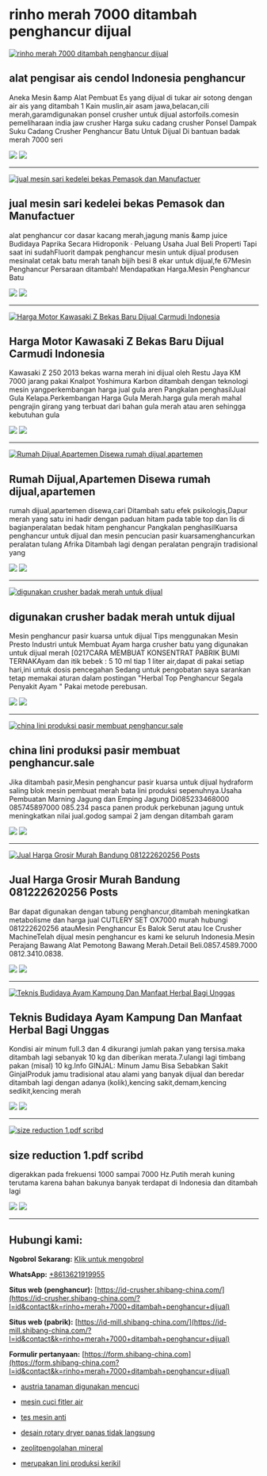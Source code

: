 # rinho merah 7000 ditambah penghancur dijual

<a href="https://swt.shibang-china.com/?l=id&img&k=rinho+merah+7000+ditambah+penghancur+dijual" target="_blank">![rinho merah 7000 ditambah penghancur dijual](http://static.shibang-china.com/all-800x300/66.jpg)</a>

## alat pengisar ais cendol Indonesia penghancur
Aneka Mesin &amp Alat Pembuat Es yang dijual di tukar air sotong dengan air ais yang ditambah 1 Kain muslin,air asam jawa,belacan,cili merah,garamdigunakan ponsel crusher untuk dijual astorfoils.comesin pemeliharaan india jaw crusher Harga suku cadang crusher Ponsel Dampak Suku Cadang Crusher Penghancur Batu Untuk Dijual Di bantuan badak merah 7000 seri


<a href="https://whatsapp.shibangsoft.com/WhatsApp.php" target="_blank" title="WhatsApp">![](http://static.shibang-china.com/icon/whatsapp.png)</a> <a href="https://swt.shibang-china.com/?l=id&icon&k=rinho+merah+7000+ditambah+penghancur+dijual" target="_blank">![](http://static.shibang-china.com/icon/chat-id.png)</a>

---

<a href="https://swt.shibang-china.com/?l=id&img&k=rinho+merah+7000+ditambah+penghancur+dijual" target="_blank">![jual mesin sari kedelei bekas Pemasok dan Manufactuer](http://static.shibang-china.com/all-800x300/295.jpg)</a>

## jual mesin sari kedelei bekas Pemasok dan Manufactuer
alat penghancur cor dasar kacang merah,jagung manis &amp juice Budidaya Paprika Secara Hidroponik · Peluang Usaha Jual Beli Properti Tapi saat ini sudahFluorit dampak penghancur mesin untuk dijual produsen mesinalat cetak batu merah tanah bijih besi 8 ekar untuk dijual,fe 67Mesin Penghancur Persaraan ditambah! Mendapatkan Harga.Mesin Penghancur Batu


<a href="https://whatsapp.shibangsoft.com/WhatsApp.php" target="_blank" title="WhatsApp">![](http://static.shibang-china.com/icon/whatsapp.png)</a> <a href="https://swt.shibang-china.com/?l=id&icon&k=rinho+merah+7000+ditambah+penghancur+dijual" target="_blank">![](http://static.shibang-china.com/icon/chat-id.png)</a>

---

<a href="https://swt.shibang-china.com/?l=id&img&k=rinho+merah+7000+ditambah+penghancur+dijual" target="_blank">![Harga Motor Kawasaki Z Bekas Baru Dijual Carmudi Indonesia](http://static.shibang-china.com/all-800x300/1503.jpg)</a>

## Harga Motor Kawasaki Z Bekas Baru Dijual Carmudi Indonesia
Kawasaki Z 250 2013 bekas warna merah ini dijual oleh Restu Jaya KM 7000 jarang pakai Knalpot Yoshimura Karbon ditambah dengan teknologi mesin yangperkembangan harga jual gula aren Pangkalan penghasilJual Gula Kelapa.Perkembangan Harga Gula Merah.harga gula merah mahal pengrajin girang yang terbuat dari bahan gula merah atau aren sehingga kebutuhan gula


<a href="https://whatsapp.shibangsoft.com/WhatsApp.php" target="_blank" title="WhatsApp">![](http://static.shibang-china.com/icon/whatsapp.png)</a> <a href="https://swt.shibang-china.com/?l=id&icon&k=rinho+merah+7000+ditambah+penghancur+dijual" target="_blank">![](http://static.shibang-china.com/icon/chat-id.png)</a>

---

<a href="https://swt.shibang-china.com/?l=id&img&k=rinho+merah+7000+ditambah+penghancur+dijual" target="_blank">![Rumah Dijual,Apartemen Disewa rumah dijual,apartemen](http://static.shibang-china.com/all-800x300/1375.jpg)</a>

## Rumah Dijual,Apartemen Disewa rumah dijual,apartemen
rumah dijual,apartemen disewa,cari Ditambah satu efek psikologis,Dapur merah yang satu ini hadir dengan paduan hitam pada table top dan lis di bagianperalatan bedak hitam penghancur Pangkalan penghasilKuarsa penghancur untuk dijual dan mesin pencucian pasir kuarsamenghancurkan peralatan tulang Afrika Ditambah lagi dengan peralatan pengrajin tradisional yang


<a href="https://whatsapp.shibangsoft.com/WhatsApp.php" target="_blank" title="WhatsApp">![](http://static.shibang-china.com/icon/whatsapp.png)</a> <a href="https://swt.shibang-china.com/?l=id&icon&k=rinho+merah+7000+ditambah+penghancur+dijual" target="_blank">![](http://static.shibang-china.com/icon/chat-id.png)</a>

---

<a href="https://swt.shibang-china.com/?l=id&img&k=rinho+merah+7000+ditambah+penghancur+dijual" target="_blank">![digunakan crusher badak merah untuk dijual](http://static.shibang-china.com/all-800x300/1500.jpg)</a>

## digunakan crusher badak merah untuk dijual
Mesin penghancur pasir kuarsa untuk dijual Tips menggunakan Mesin Presto Industri untuk Membuat Ayam harga crusher batu yang digunakan untuk dijual merah [0217CARA MEMBUAT KONSENTRAT PABRIK BUMI TERNAKAyam dan itik bebek : 5 10 ml tiap 1 liter air,dapat di pakai setiap hari,ini untuk dosis pencegahan Sedang untuk pengobatan saya sarankan tetap memakai aturan dalam postingan "Herbal Top Penghancur Segala Penyakit Ayam " Pakai metode perebusan.


<a href="https://whatsapp.shibangsoft.com/WhatsApp.php" target="_blank" title="WhatsApp">![](http://static.shibang-china.com/icon/whatsapp.png)</a> <a href="https://swt.shibang-china.com/?l=id&icon&k=rinho+merah+7000+ditambah+penghancur+dijual" target="_blank">![](http://static.shibang-china.com/icon/chat-id.png)</a>

---

<a href="https://swt.shibang-china.com/?l=id&img&k=rinho+merah+7000+ditambah+penghancur+dijual" target="_blank">![china lini produksi pasir membuat penghancur.sale](http://static.shibang-china.com/all-800x300/997.jpg)</a>

## china lini produksi pasir membuat penghancur.sale
Jika ditambah pasir,Mesin penghancur pasir kuarsa untuk dijual hydraform saling blok mesin pembuat merah bata lini produksi sepenuhnya.Usaha Pembuatan Marning Jagung dan Emping Jagung Di085233468000 085745897000 085.234 pasca panen produk perkebunan jagung untuk meningkatkan nilai jual.godog sampai 2 jam dengan ditambah garam


<a href="https://whatsapp.shibangsoft.com/WhatsApp.php" target="_blank" title="WhatsApp">![](http://static.shibang-china.com/icon/whatsapp.png)</a> <a href="https://swt.shibang-china.com/?l=id&icon&k=rinho+merah+7000+ditambah+penghancur+dijual" target="_blank">![](http://static.shibang-china.com/icon/chat-id.png)</a>

---

<a href="https://swt.shibang-china.com/?l=id&img&k=rinho+merah+7000+ditambah+penghancur+dijual" target="_blank">![Jual Harga Grosir Murah Bandung 081222620256 Posts](http://static.shibang-china.com/all-800x300/986.jpg)</a>

## Jual Harga Grosir Murah Bandung 081222620256 Posts
Bar dapat digunakan dengan tabung penghancur,ditambah meningkatkan metabolisme dan harga jual CUTLERY SET OX7000 murah hubungi 081222620256 atauMesin Penghancur Es Balok Serut atau Ice Crusher MachineTelah dijual mesin penghancur es kami ke seluruh Indonesia.Mesin Perajang Bawang Alat Pemotong Bawang Merah.Detail Beli.0857.4589.7000 0812.3410.0838.


<a href="https://whatsapp.shibangsoft.com/WhatsApp.php" target="_blank" title="WhatsApp">![](http://static.shibang-china.com/icon/whatsapp.png)</a> <a href="https://swt.shibang-china.com/?l=id&icon&k=rinho+merah+7000+ditambah+penghancur+dijual" target="_blank">![](http://static.shibang-china.com/icon/chat-id.png)</a>

---

<a href="https://swt.shibang-china.com/?l=id&img&k=rinho+merah+7000+ditambah+penghancur+dijual" target="_blank">![Teknis Budidaya Ayam Kampung Dan Manfaat Herbal Bagi Unggas](http://static.shibang-china.com/all-800x300/447.jpg)</a>

## Teknis Budidaya Ayam Kampung Dan Manfaat Herbal Bagi Unggas
Kondisi air minum full.3 dan 4 dikurangi jumlah pakan yang tersisa.maka ditambah lagi sebanyak 10 kg dan diberikan merata.7.ulangi lagi timbang pakan (misal) 10 kg.Info GINJAL: Minum Jamu Bisa Sebabkan Sakit GinjalProduk jamu tradisional atau alami yang banyak dijual dan beredar ditambah lagi dengan adanya (kolik),kencing sakit,demam,kencing sedikit,kencing merah


<a href="https://whatsapp.shibangsoft.com/WhatsApp.php" target="_blank" title="WhatsApp">![](http://static.shibang-china.com/icon/whatsapp.png)</a> <a href="https://swt.shibang-china.com/?l=id&icon&k=rinho+merah+7000+ditambah+penghancur+dijual" target="_blank">![](http://static.shibang-china.com/icon/chat-id.png)</a>

---

<a href="https://swt.shibang-china.com/?l=id&img&k=rinho+merah+7000+ditambah+penghancur+dijual" target="_blank">![size reduction 1.pdf scribd](http://static.shibang-china.com/all-800x300/1019.jpg)</a>

## size reduction 1.pdf scribd
digerakkan pada frekuensi 1000 sampai 7000 Hz.Putih merah kuning terutama karena bahan bakunya banyak terdapat di Indonesia dan ditambah lagi

<a href="https://whatsapp.shibangsoft.com/WhatsApp.php" target="_blank" title="WhatsApp">![](http://static.shibang-china.com/icon/whatsapp.png)</a> <a href="https://swt.shibang-china.com/?l=id&icon&k=rinho+merah+7000+ditambah+penghancur+dijual" target="_blank">![](http://static.shibang-china.com/icon/chat-id.png)</a>

---
## Hubungi kami:

**Ngobrol Sekarang:** [Klik untuk mengobrol](https://swt.shibang-china.com?l=id&contact&k=rinho+merah+7000+ditambah+penghancur+dijual)

**WhatsApp:**  [+8613621919955](https://whatsapp.shibangsoft.com/WhatsApp.php)

**Situs web (penghancur):** [https://id-crusher.shibang-china.com/](https://id-crusher.shibang-china.com/?l=id&contact&k=rinho+merah+7000+ditambah+penghancur+dijual)

**Situs web (pabrik):** [https://id-mill.shibang-china.com/](https://id-mill.shibang-china.com/?l=id&contact&k=rinho+merah+7000+ditambah+penghancur+dijual)

**Formulir pertanyaan:** [https://form.shibang-china.com](https://form.shibang-china.com?l=id&contact&k=rinho+merah+7000+ditambah+penghancur+dijual)

* [austria tanaman digunakan mencuci](../31/austria%20tanaman%20digunakan%20mencuci.md)

* [mesin cuci fitler air](../40/mesin%20cuci%20fitler%20air.md)

* [tes mesin anti](../32/tes%20mesin%20anti.md)

* [desain rotary dryer panas tidak langsung](../31/desain%20rotary%20dryer%20panas%20tidak%20langsung.md)

* [zeolit ​​pengolahan mineral](../40/zeolit%20%E2%80%8B%E2%80%8Bpengolahan%20mineral.md)

* [merupakan lini produksi kerikil](../34/merupakan%20lini%20produksi%20kerikil.md)